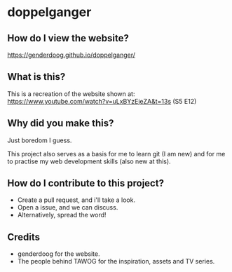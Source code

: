 # doppelganger 

## How do I view the website?
https://genderdoog.github.io/doppelganger/

## What is this?
This is a recreation of the website shown at: https://www.youtube.com/watch?v=uLxBYzEjeZA&t=13s (S5 E12)

## Why did you make this?
Just boredom I guess.

This project also serves as a basis for me to learn git (I am new) and for me to practise my web development skills (also new at this).

## How do I contribute to this project?
- Create a pull request, and i'll take a look.
- Open a issue, and we can discuss.
- Alternatively, spread the word!

## Credits
- genderdoog for the website.
- The people behind TAWOG for the inspiration, assets and TV series. 
